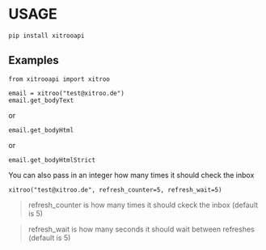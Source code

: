 # USAGE
```
pip install xitrooapi
```

## Examples
```
from xitrooapi import xitroo

email = xitroo("test@xitroo.de")
email.get_bodyText
```
or
```
email.get_bodyHtml
```
or
```
email.get_bodyHtmlStrict
```
You can also pass in an integer how many times it should check the inbox
```
xitroo("test@xitroo.de", refresh_counter=5, refresh_wait=5)
```
>refresh_counter is how many times it should ckeck the inbox (default is 5)

>refresh_wait is how many seconds it should wait between refreshes (default is 5)
